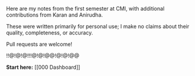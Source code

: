 Here are my notes from the first semester at CMI, with additional contributions from Karan and Anirudha.

These were written primarily for personal use; I make no claims about their quality, completeness, or accuracy. 

Pull requests are welcome!

!!@!@!@!!!@!@!@@!@!@!@@

**Start here:**
[[000 Dashboard]]

